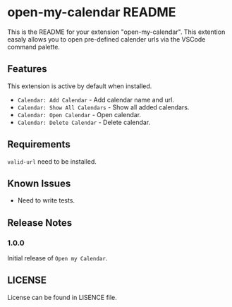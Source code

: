 # open-my-calendar README

This is the README for your extension "open-my-calendar". This extention easaly allows you to open pre-defined calender urls via the VSCode command palette.

## Features

This extension is active by default when installed.

* `Calendar: Add Calendar` - Add calendar name and url.
* `Calendar: Show All Calendars` - Show all added calendars.
* `Calendar: Open Calendar` - Open calendar.
* `Calendar: Delete Calendar` - Delete calendar.

## Requirements

`valid-url` need to be installed.

## Known Issues

* Need to write tests.

## Release Notes

### 1.0.0

Initial release of ```Open my Calendar```.

## LICENSE

License can be found in LISENCE file.
